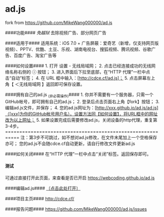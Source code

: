 ad.js
=================

fork from https://github.com/MikeWang000000/ad.js

####功能####
_免越狱_ 去除视频广告、部分网页广告

####适用于####
    适用系统：iOS 7.0 +
    广告屏蔽：爱奇艺（新增，仅支持网页版视频）、PPTV、优酷、土豆、乐视、湖南电视台、搜狐视频、腾讯视频、谷歌广告、百度广告、淘宝广告等

####如何设置####
    1. 打开 设置 - 无线局域网；
    2. 点击已经连接成功的无线网络名称右侧的 ⓘ 按钮；
    3. 进入界面后下拉至底部，在“HTTP 代理”一栏中点击“自动”标签；
    4. 在 URL 框中输入：[http://cdce.cf/ad.js]；
    5. 点击屏幕左上角【 ＜无线局域网 】返回即可保存设置。

####拥有自己的ad.js <sub>(非必需操作)</sub>####
    1. 你并不需要有一个服务器，只需一个GitHub帐号，即可拥有自己的ad.js；
    2. 登录后点击页面右上角【fork】按钮；
    3. 编辑ad.js文件，并保存；
    4. 您的ad.js网址为：[http://xxx.github.io/ad.js/ad.js]（[xxx]为你的GitHub帐号用户名）。设置方法同【如何设置】，将URL框中的网址改为以上网址；
    5. 如果设置完成后需要修改ad.js，关闭设备的http代理，重复第3-4步。
    ===========================================================
    注：第3步不可跳过，如不想对ad.js修改，在文件末尾加上一个空格保存亦可；
       您的ad.js不会随cdce.cf自动更新，请自行修改文件更新ad.js

####如何关闭####
    在“HTTP 代理”一栏中点击“关闭”标签。返回保存即可。

#### 测试

可通过直接打开此页面，来查看是否已开启 https://webcoding.github.io/ad.js

####编辑ad.js####
<a href="../../edit/gh-pages/ad.js">〔点击此处打开〕</a>

####项目主页####
<http://cdce.cf/>

####报告问题####
<https://github.com/MikeWang000000/ad.js/issues>
